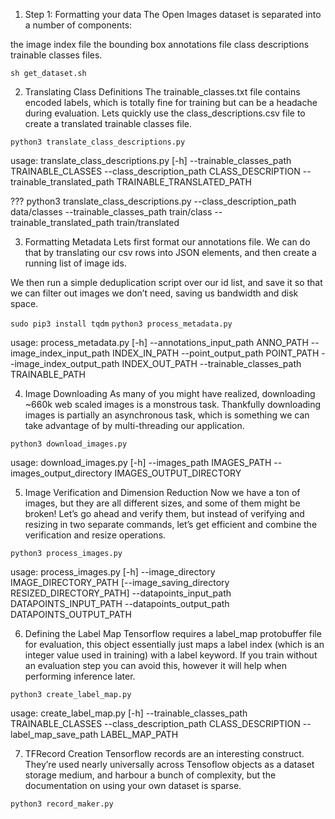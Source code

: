 1) Step 1: Formatting your data
The Open Images dataset is separated into a number of components:

the image index file
the bounding box annotations file
class descriptions
trainable classes files.

`sh get_dataset.sh`

2) Translating Class Definitions
The trainable_classes.txt file contains encoded labels, which is totally fine for training but can be a headache during evaluation. Lets quickly use the class_descriptions.csv file to create a translated trainable classes file.

`python3 translate_class_descriptions.py`

usage: translate_class_descriptions.py [-h] --trainable_classes_path TRAINABLE_CLASSES
                                       --class_description_path CLASS_DESCRIPTION
                                       --trainable_translated_path TRAINABLE_TRANSLATED_PATH

??? python3 translate_class_descriptions.py --class_description_path data/classes --trainable_classes_path train/class --trainable_translated_path train/translated


3) Formatting Metadata
Lets first format our annotations file. We can do that by translating our csv rows into JSON elements, and then create a running list of image ids.

We then run a simple deduplication script over our id list, and save it so that we can filter out images we don’t need, saving us bandwidth and disk space.

`sudo pip3 install tqdm`
`python3 process_metadata.py`

usage: process_metadata.py [-h] --annotations_input_path ANNO_PATH
                           --image_index_input_path INDEX_IN_PATH
                           --point_output_path POINT_PATH
                           --image_index_output_path INDEX_OUT_PATH
                           --trainable_classes_path TRAINABLE_PATH

4) Image Downloading
As many of you might have realized, downloading ~660k web scaled images is a monstrous task. Thankfully downloading images is partially an asynchronous task, which is something we can take advantage of by multi-threading our application.

`python3 download_images.py`

usage: download_images.py [-h] --images_path IMAGES_PATH
                          --images_output_directory IMAGES_OUTPUT_DIRECTORY

5) Image Verification and Dimension Reduction
Now we have a ton of images, but they are all different sizes, and some of them might be broken! Let’s go ahead and verify them, but instead of verifying and resizing in two separate commands, let’s get efficient and combine the verification and resize operations.

`python3 process_images.py`

usage: process_images.py [-h] --image_directory IMAGE_DIRECTORY_PATH
                         [--image_saving_directory RESIZED_DIRECTORY_PATH]
                         --datapoints_input_path DATAPOINTS_INPUT_PATH
                         --datapoints_output_path DATAPOINTS_OUTPUT_PATH

6) Defining the Label Map
Tensorflow requires a label_map protobuffer file for evaluation, this object essentially just maps a label index (which is an integer value used in training) with a label keyword. If you train without an evaluation step you can avoid this, however it will help when performing inference later.

`python3 create_label_map.py`

usage: create_label_map.py [-h] --trainable_classes_path TRAINABLE_CLASSES
                           --class_description_path CLASS_DESCRIPTION
                           --label_map_save_path LABEL_MAP_PATH

7) TFRecord Creation
Tensorflow records are an interesting construct. They’re used nearly universally across Tensoflow objects as a dataset storage medium, and harbour a bunch of complexity, but the documentation on using your own dataset is sparse.

`python3 record_maker.py`


